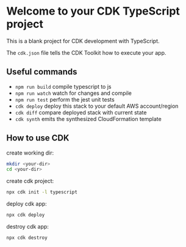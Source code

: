 # Welcome to your CDK TypeScript project

This is a blank project for CDK development with TypeScript.

The `cdk.json` file tells the CDK Toolkit how to execute your app.

## Useful commands

* `npm run build`   compile typescript to js
* `npm run watch`   watch for changes and compile
* `npm run test`    perform the jest unit tests
* `cdk deploy`      deploy this stack to your default AWS account/region
* `cdk diff`        compare deployed stack with current state
* `cdk synth`       emits the synthesized CloudFormation template

## How to use CDK

create working dir:

```bash
mkdir <your-dir>
cd <your-dir>
```

create cdk project:

```bash
npx cdk init -l typescript
```

deploy cdk app:

```bash
npx cdk deploy
```

destroy cdk app:

```bash
npx cdk destroy
```
